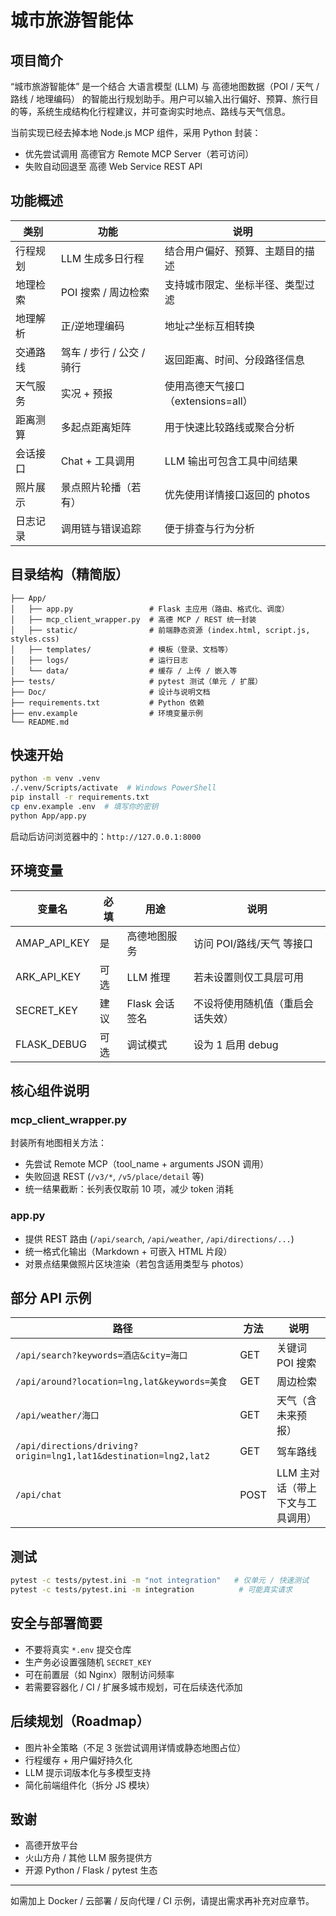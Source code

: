 # 城市旅游智能体

## 项目简介

“城市旅游智能体” 是一个结合 大语言模型 (LLM) 与 高德地图数据（POI / 天气 / 路线 / 地理编码） 的智能出行规划助手。用户可以输入出行偏好、预算、旅行目的等，系统生成结构化行程建议，并可查询实时地点、路线与天气信息。

当前实现已经去掉本地 Node.js MCP 组件，采用 Python 封装：
- 优先尝试调用 高德官方 Remote MCP Server（若可访问）
- 失败自动回退至 高德 Web Service REST API

## 功能概述
| 类别 | 功能 | 说明 |
|------|------|------|
| 行程规划 | LLM 生成多日行程 | 结合用户偏好、预算、主题目的描述 |
| 地理检索 | POI 搜索 / 周边检索 | 支持城市限定、坐标半径、类型过滤 |
| 地理解析 | 正/逆地理编码 | 地址⇄坐标互相转换 |
| 交通路线 | 驾车 / 步行 / 公交 / 骑行 | 返回距离、时间、分段路径信息 |
| 天气服务 | 实况 + 预报 | 使用高德天气接口（extensions=all） |
| 距离测算 | 多起点距离矩阵 | 用于快速比较路线或聚合分析 |
| 会话接口 | Chat + 工具调用 | LLM 输出可包含工具中间结果 |
| 照片展示 | 景点照片轮播（若有） | 优先使用详情接口返回的 photos |
| 日志记录 | 调用链与错误追踪 | 便于排查与行为分析 |

## 目录结构（精简版）
```
├── App/
│   ├── app.py                 # Flask 主应用（路由、格式化、调度）
│   ├── mcp_client_wrapper.py  # 高德 MCP / REST 统一封装
│   ├── static/                # 前端静态资源 (index.html, script.js, styles.css)
│   ├── templates/             # 模板（登录、文档等）
│   ├── logs/                  # 运行日志
│   └── data/                  # 缓存 / 上传 / 嵌入等
├── tests/                     # pytest 测试（单元 / 扩展）
├── Doc/                       # 设计与说明文档
├── requirements.txt           # Python 依赖
├── env.example                # 环境变量示例
└── README.md
```

## 快速开始
```bash
python -m venv .venv
./.venv/Scripts/activate  # Windows PowerShell
pip install -r requirements.txt
cp env.example .env  # 填写你的密钥
python App/app.py
```
启动后访问浏览器中的：`http://127.0.0.1:8000`

## 环境变量
| 变量名 | 必填 | 用途 | 说明 |
|--------|------|------|------|
| AMAP_API_KEY | 是 | 高德地图服务 | 访问 POI/路线/天气 等接口 |
| ARK_API_KEY | 可选 | LLM 推理 | 若未设置则仅工具层可用 |
| SECRET_KEY | 建议 | Flask 会话签名 | 不设将使用随机值（重启会话失效） |
| FLASK_DEBUG | 可选 | 调试模式 | 设为 1 启用 debug |

## 核心组件说明
### mcp_client_wrapper.py
封装所有地图相关方法：
- 先尝试 Remote MCP（tool_name + arguments JSON 调用）
- 失败回退 REST (`/v3/*`, `/v5/place/detail` 等)
- 统一结果截断：长列表仅取前 10 项，减少 token 消耗

### app.py
- 提供 REST 路由 (`/api/search`, `/api/weather`, `/api/directions/...`)
- 统一格式化输出（Markdown + 可嵌入 HTML 片段）
- 对景点结果做照片区块渲染（若包含适用类型与 photos）

## 部分 API 示例
| 路径 | 方法 | 说明 |
|------|------|------|
| `/api/search?keywords=酒店&city=海口` | GET | 关键词 POI 搜索 |
| `/api/around?location=lng,lat&keywords=美食` | GET | 周边检索 |
| `/api/weather/海口` | GET | 天气（含未来预报） |
| `/api/directions/driving?origin=lng1,lat1&destination=lng2,lat2` | GET | 驾车路线 |
| `/api/chat` | POST | LLM 主对话（带上下文与工具调用） |

## 测试
```bash
pytest -c tests/pytest.ini -m "not integration"   # 仅单元 / 快速测试
pytest -c tests/pytest.ini -m integration          # 可能真实请求
```

## 安全与部署简要
- 不要将真实 `*.env` 提交仓库
- 生产务必设置强随机 `SECRET_KEY`
- 可在前置层（如 Nginx）限制访问频率
- 若需要容器化 / CI / 扩展多城市规划，可在后续迭代添加

## 后续规划（Roadmap）
- 图片补全策略（不足 3 张尝试调用详情或静态地图占位）
- 行程缓存 + 用户偏好持久化
- LLM 提示词版本化与多模型支持
- 简化前端组件化（拆分 JS 模块）

## 致谢
- 高德开放平台
- 火山方舟 / 其他 LLM 服务提供方
- 开源 Python / Flask / pytest 生态

---
如需加上 Docker / 云部署 / 反向代理 / CI 示例，请提出需求再补充对应章节。
